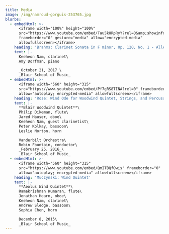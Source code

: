 ```yaml
---
title: Media
image: /img/namroud-gorguis-253765.jpg
blurbs:
  - embedHtml: >-
      <iframe width="100%" height="100%"
      src="https://www.youtube.com/embed/Tau5kHRpRyY?rel=0&amp;showinfo=0"
      frameborder="0" gesture="media" allow="encrypted-media"
      allowfullscreen></iframe>
    heading: 'Brahms: Clarinet Sonata in F minor, Op. 120, No. 1 - Allegro appassionato '
    text: |-
      Keeheon Nam, clarinet\
      Amy Dorfman, piano

      _October 21, 2017_\
      _Blair School of Music_
  - embedHtml: >-
      <iframe width="560" height="315"
      src="https://www.youtube.com/embed/Pf7gRS8TINA?rel=0" frameborder="0"
      allow="autoplay; encrypted-media" allowfullscreen></iframe>
    heading: 'Rose: Wind Ode for Woodwind Quintet, Strings, and Percussion'
    text: |-
      **Blair Woodwind Quintet**\
      Philip Dikeman, flute\
      Jared Hauser, oboe\
      Keeheon Nam, guest clarinetist\
      Peter Kolkay, bassoon\
      Leslie Norton, horn

      Vanderbilt Orchestra\
      Robin Fountain, conductor\
      _February 25, 2016_\
      _Blair School of Music_
  - embedHtml: >-
      <iframe width="560" height="315"
      src="https://www.youtube.com/embed/QmITBQfOwis" frameborder="0"
      allow="autoplay; encrypted-media" allowfullscreen></iframe>
    heading: 'Muczynski: Wind Quintet'
    text: |-
      **Aeolus Wind Quintet**\
      Ramakrishnan Kumaran, flute\
      Jonathan Hearn, oboe\
      Keeheon Nam, clarinet\
      Andrew Sledge, bassoon\
      Sophia Chen, horn

      December 8, 2015\
      _Blair School of Music_
---
```


